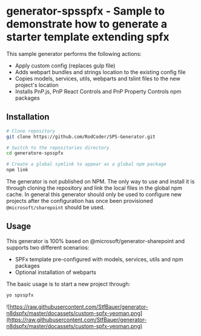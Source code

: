 # generator-spsspfx - Sample to demonstrate how to generate a starter template extending spfx

This sample generator performs the following actions:
* Apply custom config (replaces gulp file)
* Adds webpart bundles and strings location to the existing config file
* Copies models, services, utils, webparts and tslint files to the new project's location
* Installs PnP.js, PnP React Controls and PnP Property Controls npm packages

## Installation

```sh
# Clone repository
git clone https://github.com/RodCoder/SPS-Generator.git

# Switch to the repositories directory
cd generatore-spsspfx

# Create a global symlink to appear as a global npm package
npm link
```

The generator is not published on NPM. The only way to use and install it is through cloning the repository and link the local files in the global npm cache.
In general this generator should only be used to configure new projects after the configuration has once been provisioned `@microsoft/sharepoint` should be used.

## Usage

This generator is 100% based on @microsoft/generator-sharepoint and supports two different scenarios:

* SPFx template pre-configured with models, services, utils and npm packages
* Optional installation of webparts

The basic usage is to start a new project through:

```sh
yo spsspfx
```

![https://raw.githubusercontent.com/StfBauer/generator-n8dspfx/master/docassets/custom-spfx-yeoman.png](https://raw.githubusercontent.com/StfBauer/generator-n8dspfx/master/docassets/custom-spfx-yeoman.png)



